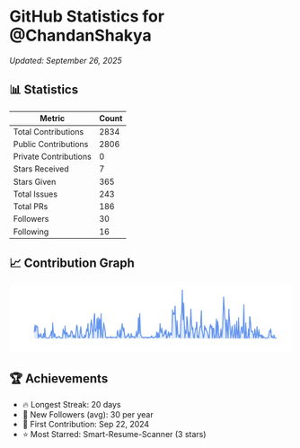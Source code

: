 # GitHub Statistics for @ChandanShakya
*Updated: September 26, 2025*

## 📊 Statistics
| Metric | Count |
|--------|--------|
| Total Contributions | 2834 |
| Public Contributions | 2806 |
| Private Contributions | 0 |
| Stars Received | 7 |
| Stars Given | 365 |
| Total Issues | 243 |
| Total PRs | 186 |
| Followers | 30 |
| Following | 16 |

## 📈 Contribution Graph

![Contribution Graph](./contribution_graph.png)

## 🏆 Achievements

- 🔥 Longest Streak: 20 days
- 👥 New Followers (avg): 30 per year
- 📅 First Contribution: Sep 22, 2024
- ⭐ Most Starred: Smart-Resume-Scanner (3 stars)
